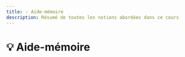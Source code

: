 ```yaml
---
title: 💡 Aide-mémoire
description: Résumé de toutes les notions abordées dans ce cours
---
```


# 💡 Aide-mémoire
